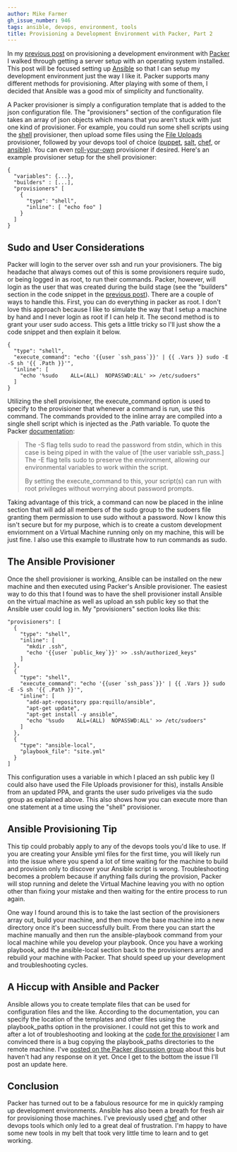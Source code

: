 ```yaml
---
author: Mike Farmer
gh_issue_number: 946
tags: ansible, devops, environment, tools
title: Provisioning a Development Environment with Packer, Part 2
---
```




In my [previous post](http://blog.endpoint.com/2014/03/provisioning-development-environment.html) on provisioning a development environment with [Packer](http://www.packer.io) I walked through getting a server setup with an operating system installed. This post will be focused setting up [Ansible](http://www.ansible.com) so that I can setup my development environment just the way I like it. Packer supports many different methods for provisioning. After playing with some of them, I decided that Ansible was a good mix of simplicity and functionality.

A Packer provisioner is simply a configuration template that is added to the json configuration file. The "provisioners" section of the configuration file takes an array of json objects which means that you aren't stuck with just one kind of provisioner. For example, you could run some shell scripts using the [shell](http://www.packer.io/docs/provisioners/shell.html) provisioner, then upload some files using the [File Uploads](http://www.packer.io/docs/provisioners/file.html) provisioner, followed by your devops tool of choice ([puppet](http://www.packer.io/docs/provisioners/puppet-masterless.html), [salt](http://www.packer.io/docs/provisioners/salt-masterless.html), [chef](http://www.packer.io/docs/provisioners/chef-solo.html), or [ansible](http://www.packer.io/docs/provisioners/ansible-local.html)). You can even [roll-your-own](http://www.packer.io/docs/extend/provisioner.html) provisioner if desired. Here's an example provisioner setup for the shell provisioner:

```
{
  "variables": {...},
  "builders" : [...],
  "provisioners" [
    {
      "type": "shell",
      "inline": [ "echo foo" ]
    }
  ]
}
```

## Sudo and User Considerations

Packer will login to the server over ssh and run your provisioners. The big headache that always comes out of this is some provisioners require sudo, or being logged in as root, to run their commands. Packer, however, will login as the user that was created during the build stage (see the "builders" section in the code snippet in the [previous post](http://blog.endpoint.com/2014/03/provisioning-development-environment.html)). There are a couple of ways to handle this. First, you can do everything in packer as root. I don't love this approach because I like to simulate the way that I setup a machine by hand and I never login as root if I can help it. The second method is to grant your user sudo access. This gets a little tricky so I'll just show the a code snippet and then explain it below.

```
{
  "type": "shell",
  "execute_command": "echo '{{user `ssh_pass`}}' | {{ .Vars }} sudo -E -S sh '{{ .Path }}'",
  "inline": [
    "echo '%sudo    ALL=(ALL)  NOPASSWD:ALL' >> /etc/sudoers"
  ]
}
```

Utilizing the shell provisioner, the execute_command option is used to specify to the provisioner that whenever a command is run, use this command. The commands provided to the inline array are compiled into a single shell script which is injected as the .Path variable. To quote the Packer [documentation](http://www.packer.io/docs/provisioners/shell.html):

> 
> 
> 
> The -S flag tells sudo to read the password from stdin, which in this case is being piped in with the value of [the user variable ssh_pass.] The -E flag tells sudo to preserve the environment, allowing our environmental variables to work within the script.
> 
> 
> 
> 
> 
> By setting the execute_command to this, your script(s) can run with root privileges without worrying about password prompts.
> 
> 
> 

Taking advantage of this trick, a command can now be placed in the inline section that will add all members of the sudo group to the sudoers file granting them permission to use sudo without a password. Now I know this isn't secure but for my purpose, which is to create a custom development enviornment on a Virtual Machine running only on my machine, this will be just fine. I also use this example to illustrate how to run commands as sudo.

## The Ansible Provisioner

Once the shell provisioner is working, Ansible can be installed on the new machine and then executed using Packer's Ansible provisioner. The easiest way to do this that I found was to have the shell provisioner install Ansible on the virtual machine as well as upload an ssh public key so that the Ansible user could log in. My "provisioners" section looks like this:

```
"provisioners": [
  {
    "type": "shell",
    "inline": [
      "mkdir .ssh",
      "echo '{{user `public_key`}}' >> .ssh/authorized_keys"
    ]
  },
  {
    "type": "shell",
    "execute_command": "echo '{{user `ssh_pass`}}' | {{ .Vars }} sudo -E -S sh '{{ .Path }}'",
    "inline": [
      "add-apt-repository ppa:rquillo/ansible",
      "apt-get update",
      "apt-get install -y ansible",
      "echo '%sudo    ALL=(ALL)  NOPASSWD:ALL' >> /etc/sudoers"
    ]
  },
  {
    "type": "ansible-local",
    "playbook_file": "site.yml"
  }
]
```

This configuration uses a variable in which I placed an ssh public key (I could also have used the File Uploads provisioner for this), installs Ansible from an updated PPA, and grants the user sudo priveliges via the sudo group as explained above. This also shows how you can execute more than one statement at a time using the "shell" provisioner.

## Ansible Provisioning Tip

This tip could probably apply to any of the devops tools you'd like to use. If you are creating your Ansible yml files for the first time, you will likely run into the issue where you spend a lot of time waiting for the machine to build and provision only to discover your Ansible script is wrong. Troubleshooting becomes a problem because if anything fails during the provision, Packer will stop running and delete the Virtual Machine leaving you with no option other than fixing your mistake and then waiting for the entire process to run again.

One way I found around this is to take the last section of the provisioners array out, build your machine, and then move the base machine into a new directory once it's been successfully built. From there you can start the machine manually and then run the ansible-playbook command from your local machine while you develop your playbook. Once you have a working playbook, add the ansible-local section back to the provisioners array and rebuild your machine with Packer. That should speed up your development and troubleshooting cycles.

## A Hiccup with Ansible and Packer

Ansible allows you to create template files that can be used for configuration files and the like. According to the documentation, you can specify the location of the templates and other files using the playbook_paths option in the provisioner. I could not get this to work and after a lot of troubleshooting and looking at the [code for the provisioner](https://github.com/mitchellh/packer/blob/master/provisioner/ansible-local/provisioner.go) I am convinced there is a bug copying the playbook_paths directories to the remote machine. I've [posted on the Packer discussion group](https://groups.google.com/forum/#!topic/packer-tool/RrIGFH3K1bE) about this but haven't had any response on it yet. Once I get to the bottom the issue I'll post an update here.

## Conclusion

Packer has turned out to be a fabulous resource for me in quickly ramping up development environments. Ansible has also been a breath for fresh air for provisioning those machines. I've previously used [chef](http://www.getchef.com/chef/) and other devops tools which only led to a great deal of frustration. I'm happy to have some new tools in my belt that took very little time to learn and to get working.


